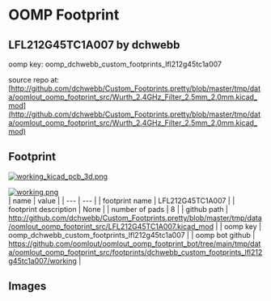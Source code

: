 # OOMP Footprint  
## LFL212G45TC1A007  by dchwebb  
  
oomp key: oomp_dchwebb_custom_footprints_lfl212g45tc1a007  
  
source repo at: [http://github.com/dchwebb/Custom_Footprints.pretty/blob/master/tmp/data/oomlout_oomp_footprint_src/Wurth_2.4GHz_Filter_2.5mm_2.0mm.kicad_mod](http://github.com/dchwebb/Custom_Footprints.pretty/blob/master/tmp/data/oomlout_oomp_footprint_src/Wurth_2.4GHz_Filter_2.5mm_2.0mm.kicad_mod)  
## Footprint  
  
[![working_kicad_pcb_3d.png](working_kicad_pcb_3d_600.png)](working_kicad_pcb_3d.png)  
  
[![working.png](working_600.png)](working.png)  
| name | value | 
| --- | --- | 
| footprint name | LFL212G45TC1A007 | 
| footprint description | None | 
| number of pads | 8 | 
| github path | http://github.com/dchwebb/Custom_Footprints.pretty/blob/master/tmp/data/oomlout_oomp_footprint_src/LFL212G45TC1A007.kicad_mod | 
| oomp key | oomp_dchwebb_custom_footprints_lfl212g45tc1a007 | 
| oomp bot github | https://github.com/oomlout/oomlout_oomp_footprint_bot/tree/main/tmp/data/oomlout_oomp_footprint_src/footprints/dchwebb_custom_footprints_lfl212g45tc1a007/working | 
## Images  
